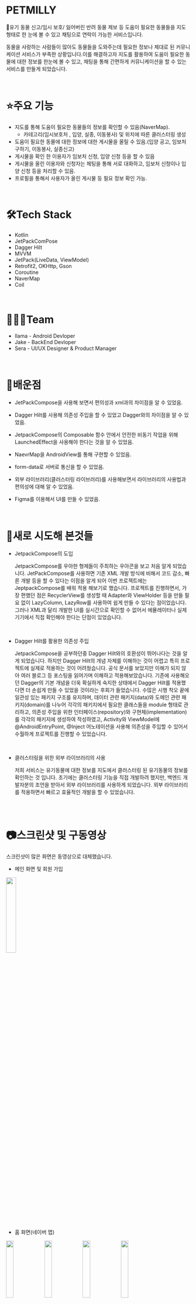 # PETMILLY

🐶유기 동물 신고/임시 보호/ 잃어버린 반려 동물 제보 등 도움이 필요한 동물들을 지도 형태로 한 눈에 볼 수 있고 채팅으로 연락이 가능한 서비스입니다.

동물을 사랑하는 사람들이 많아도 동물들을 도와주는데 필요한 정보나 제대로 된 커뮤니케이션 서비스가 부족한 상황입니다.이를 해결하고자 지도를 활용하여 도움이 필요한 동물에 대한 정보를 한눈에 볼 수 있고, 채팅을 통해 간편하게 커뮤니케이션을 할 수 있는 서비스를 만들게 되었습니다.

<br>

# ⭐️주요 기능
* 지도를 통해 도움이 필요한 동물들의 정보를 확인할 수 있음(NaverMap).
  * 카테고리(임시보호처 , 입양, 실종, 이동봉사) 및 위치에 따른 클러스터링 생성 
* 도움이 필요한 동물에 대한 정보에 대한 게시물을 올릴 수 있음.(입양 공고, 임보처 구하기, 이동봉사, 실종신고)
* 게시물을 확인 한 이용자가 임보처 신청, 입양 신청 등을 할 수 있음
* 게시물을 올린 이용자와 신청자는 체팅을 통해 서로 대화하고, 임보처 신청이나 입양 신청 등을 처리할 수 있음.
* 프로필을 통해서 사용자가 올린 게시물 등 필요 정보 확인 가능.

<br>


# 🛠Tech Stack
* Kotlin
* JetPackComPose
* Dagger Hilt
* MVVM
* JetPack(LiveData, ViewModel)
* Retrofit2, OKHttp, Gson 
* Coroutine
* NaverMap
* Coil


<br>

# 🧑🏻‍💻Team
* llama - Android Devloper
* Jake - BackEnd Devloper
* Sera - UI/UX Designer & Product Manager

<br>

# 📖배운점
* JetPackCompose을 사용해 보면서 편의성과 xml과의 차이점을 알 수 있었음.
* Dagger Hilt를 사용해 의존성 주입을 할 수 있었고 Dagger와의 차이점을 알 수 있었음.
* JetpackCompose의 Composable 함수 안에서 안전한 비동기 작업을 위해 LaunchedEffect을 사용해야 한다는 것을 알 수 있었음.
* NaevrMap을 AndroidView를 통해 구현할 수 있었음.
* form-data로 서버로 통신을 할 수 있었음.
* 외부 라이브러리(클러스터링 라이브러리)를 사용해보면서 라이브러리의 사용법과 편의성에 대해 알 수 있었음.
* Figma를 이용해서 UI를 만들 수 있었음.


  <br>
  
  
# 🧐새로 시도해 본것들

* JetpackCompose의 도입 


  JetpackCompose를 우아한 형제들이 주최하는 우아콘을 보고 처음 알게 되었습니다. JetPackCompose를 사용하면 기존 XML 개발 방식에 비해서 코드 감소, 빠른 개발 등을 할 수 있다는 이점을 알게 되어 이번 프로젝트에는 JeptpackCompose를 배워 적용 해보기로 했습니다. 프로젝트를 진행하면서, 가장 편했던 점은 RecyclerView를 생성할 때 Adapter와 ViewHolder 등을 만들 필요 없이 LazyColumn, LazyRow를 사용하여 쉽게 만들 수 있다는 점이었습니다. 그러나 XML과 달리 개발한 UI를 실시간으로 확인할 수 없어서 에뮬레이터나 실제 기기에서 직접 확인해야 한다는 단점이 있었습니다.
 
  <br>
 
* Dagger Hilt를 활용한 의존성 주입

  JetpackCompose을 공부하던중 Dagger Hilt와의 호환성이 뛰어나다는 것을 알게 되었습니다. 하지만 Dagger Hilt의 개념 자체를 이해하는 것이 어렵고 특히 프로젝트에 실제로 적용하는 것이 어려웠습니다. 공식 문서를 보았지만 이해가 되지 않아 여러 블로그 등 포스팅을 읽어가며 이해하고 적용해보았습니다. 기존에 사용해오던 Dagger의 기본 개념을 더욱 확실하게 숙지한 상태에서 Dagger Hilt를 적용했다면 더 손쉽게 만들 수 있었을 것이라는 후회가 들었습니다. 수많은 시행 착오 끝에 일관성 있는 패키지 구조를 유지하며, 데이터 관련 패키지(data)와 도메인 관련 패키지(domain)를 나누어 각각의 패키지에서 필요한 클래스들을 module 형태로 관리하고, 의존성 주입을 위한 인터페이스(repository)와 구현체(implementation)를 각각의 패키지에 생성하여 작성하였고, Activity와 ViewModel에 @AndroidEntryPoint, @Inject 어노테이션을 사용해 의존성을 주입할 수 있어서 수월하게 프로젝트를 진행할 수 있었습니다.
  
  
  <br>
  
  
 * 클러스터링을 위한 외부 라이브러리의 사용
 
    저희 서비스는 유기동물에 대한 정보를 지도에서 클러스터링 된 유기동물의 정보를 확인하는 것 입니다. 초기에는 클러스터링 기능을 직접 개발하려 했지만, 백엔드 개발자분의 조언을 받아서 외부 라이브러리를 사용하게 되었습니다. 외부 라이브러리를 적용하면서 빠르고 효율적인 개발을 할 수 있었습니다.
<br>
<br>
 
 
# 📷스크린샷 및 구동영상
스크린샷이 많은 화면은 동영상으로 대체했습니다.


* 메인 화면 및 회원 가입
<img width="23%" src="https://user-images.githubusercontent.com/68366753/228754112-72359d6b-30aa-4b11-a32c-5afabd791e47.gif"/>


<br></br>


* 홈 화면(네이버 맵)

<img width="20%" src="https://user-images.githubusercontent.com/68366753/228773070-48148a99-f056-4d25-b513-b1071851d27c.jpeg"/> <img width="20%" src="https://user-images.githubusercontent.com/68366753/228773600-412e2c01-f03e-45aa-ae73-03d317960651.png"/> <img width="20%" src="https://user-images.githubusercontent.com/68366753/228773805-f6984c1f-9020-4c0e-83be-afeea99bec99.jpeg"/> <img width="20%" src="https://user-images.githubusercontent.com/68366753/228774364-63fd75e8-5e68-4b50-b043-f51313c33b47.jpeg"/> <img width="20%" src="https://user-images.githubusercontent.com/68366753/228774534-e66fb1db-9055-4c78-93a7-5236f6142a6a.jpeg"/> 

<br></br>

* 이동봉사 구해요

<img width="20%" src="https://user-images.githubusercontent.com/68366753/229289679-5835baad-f741-4cad-8a58-32a781c79a35.gif"/> <img width="20%" src="https://user-images.githubusercontent.com/68366753/229085084-0e7869f4-b66a-4004-b733-6b1a57d94892.jpeg"/> <img width="20%" src="https://user-images.githubusercontent.com/68366753/229085019-2676602f-34f9-4cc7-acc6-ea5f8ea6e650.jpeg"/> 


<br></br>

* 임보처 구해요

<img width="20%" src="https://user-images.githubusercontent.com/68366753/229336206-66813b32-d746-470e-921e-4d6706d583a4.jpeg"/> <img width="20%" src="https://user-images.githubusercontent.com/68366753/231102217-12752bb9-bdaa-46ea-a66e-de98328bd886.gif"/> <img width="20%" src="https://user-images.githubusercontent.com/68366753/229337131-ee80fea5-2dce-4553-a921-8a3b7e1973d0.jpeg"/> <img width="20%" src="https://user-images.githubusercontent.com/68366753/229337195-c27fb95b-3350-4047-b48e-69036f66d3e9.jpeg"/> <img width="20%" src="https://user-images.githubusercontent.com/68366753/229337166-c95347f7-57aa-44ce-a6b4-7de238f89a4a.jpeg"/>


<br></br>

 
* 우리아이 찾아요


 <img width="20%" src="https://user-images.githubusercontent.com/68366753/229334798-9f3eb491-c45b-40c8-a0f9-7da477e8e128.jpeg"/> <img width="20%" src="https://user-images.githubusercontent.com/68366753/229334279-d095ced0-7e69-46eb-8856-0fd212604ed3.gif"/> <img width="20%" src="https://user-images.githubusercontent.com/68366753/229333925-80ef70d8-329f-4452-a49f-adf44f9afd0a.gif"/>

<br></br>


* 입양 공고(진행중)


<img width="20%" src="https://user-images.githubusercontent.com/68366753/229337797-50a578dd-9912-46e4-bfa1-6cbcbb73c798.jpeg"/> <img width="20%" src="https://user-images.githubusercontent.com/68366753/229337807-4df509f1-672e-4abf-b728-4d320bd18bdd.jpeg"/>

<br></br>



* 채팅방(진행중)

<img width="20%" src="https://user-images.githubusercontent.com/68366753/228779416-05b8c8a6-6196-484a-a08a-c8f78932e5c1.jpeg"/> <img width="20%" src="https://user-images.githubusercontent.com/68366753/228779427-95c02e04-440a-4c91-820f-c085a46aac6d.jpeg"/> <img width="20%" src="https://user-images.githubusercontent.com/68366753/228779438-038bff54-bdf6-423b-969a-0d5320c3aa4f.jpeg"/> 








